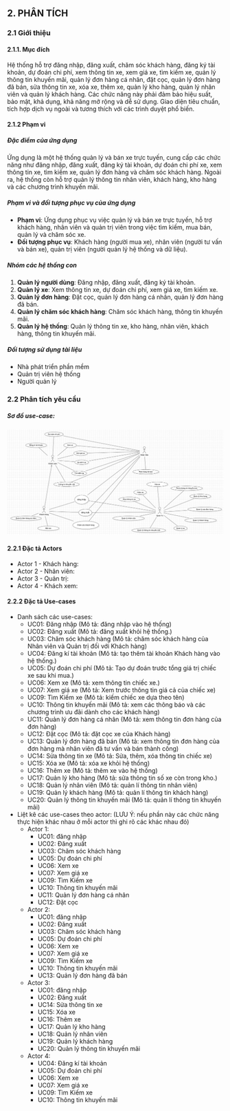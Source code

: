 ## 2. PHÂN TÍCH

### 2.1 Giới thiệu

#### 2.1.1. Mục đích

Hệ thống hỗ trợ đăng nhập, đăng xuất, chăm sóc khách hàng, đăng ký tài khoản, dự đoán chi phí, xem thông tin xe, xem giá xe, tìm kiếm xe, quản lý thông tin khuyến mãi, quản lý đơn hàng cá nhân, đặt cọc, quản lý đơn hàng đã bán, sửa thông tin xe, xóa xe, thêm xe, quản lý kho hàng, quản lý nhân viên và quản lý khách hàng. Các chức năng này phải đảm bảo hiệu suất, bảo mật, khả dụng, khả năng mở rộng và dễ sử dụng. Giao diện tiêu chuẩn, tích hợp dịch vụ ngoài và tương thích với các trình duyệt phổ biến.

#### 2.1.2 Phạm vi

##### Đặc điểm của ứng dụng
Ứng dụng là một hệ thống quản lý và bán xe trực tuyến, cung cấp các chức năng như đăng nhập, đăng xuất, đăng ký tài khoản, dự đoán chi phí xe, xem thông tin xe, tìm kiếm xe, quản lý đơn hàng và chăm sóc khách hàng. Ngoài ra, hệ thống còn hỗ trợ quản lý thông tin nhân viên, khách hàng, kho hàng và các chương trình khuyến mãi.

##### Phạm vi và đối tượng phục vụ của ứng dụng
- **Phạm vi**: Ứng dụng phục vụ việc quản lý và bán xe trực tuyến, hỗ trợ khách hàng, nhân viên và quản trị viên trong việc tìm kiếm, mua bán, quản lý và chăm sóc xe.
- **Đối tượng phục vụ**: Khách hàng (người mua xe), nhân viên (người tư vấn và bán xe), quản trị viên (người quản lý hệ thống và dữ liệu).

##### Nhóm các hệ thống con
1. **Quản lý người dùng**: Đăng nhập, đăng xuất, đăng ký tài khoản.
2. **Quản lý xe**: Xem thông tin xe, dự đoán chi phí, xem giá xe, tìm kiếm xe.
3. **Quản lý đơn hàng**: Đặt cọc, quản lý đơn hàng cá nhân, quản lý đơn hàng đã bán.
4. **Quản lý chăm sóc khách hàng**: Chăm sóc khách hàng, thông tin khuyến mãi.
5. **Quản lý hệ thống**: Quản lý thông tin xe, kho hàng, nhân viên, khách hàng, thông tin khuyến mãi.
##### Đối tượng sử dụng tài liệu
- Nhà phát triển phần mềm
- Quản trị viên hệ thống
- Người quản lý
### 2.2 Phân tích yêu cầu
##### Sơ đồ use-case:
![Sơ đồ use-case](./images/usecase.jpg)

#### 2.2.1 Đặc tả Actors

- Actor 1 - Khách hàng: 
- Actor 2 - Nhân viên:
- Actor 3 - Quản trị:
- Actor 4 - Khách xem:

#### 2.2.2 Đặc tả Use-cases

- Danh sách các use-cases:
    - UC01: Đăng nhập (Mô tả: đăng nhập vào hệ thống)
    - UC02: Đăng xuất (Mô tả: đăng xuất khỏi hệ thống.)
    - UC03: Chăm sóc khách hàng (Mô tả: chăm sóc khách hàng của Nhân viên và Quản trị đối với Khách hàng)
    - UC04: Đăng kí tài khoản (Mô tả: tạo thêm tài khoản Khách hàng vào hệ thống.)
    - UC05: Dự đoán chi phí (Mô tả: Tạo dự đoán trước tổng giá trị chiếc xe sau khi mua.)
    - UC06: Xem xe (Mô tả: xem thông tin chiếc xe.)
    - UC07: Xem giá xe (Mô tả: Xem trước thông tin giá cả của chiếc xe)
    - UC09: Tìm Kiếm xe (Mô tả: kiếm chiếc xe dựa theo tên)
    - UC10: Thông tin khuyến mãi (Mô tả: xem các thông báo và các chương trình ưu đãi dành cho các khách hàng)
    - UC11: Quản lý đơn hàng cá nhân (Mô tả: xem thông tin đơn hàng của đơn hàng)
    - UC12: Đặt cọc (Mô tả: đặt cọc xe của Khách hàng)
    - UC13: Quản lý đơn hàng đã bán (Mô tả: xem thông tin đơn hàng của đơn hàng mà nhân viên đã tư vấn và bán thành công)
    - UC14: Sửa thông tin xe (Mô tả: Sửa, thêm, xóa thông tin chiếc xe)
    - UC15: Xóa xe (Mô tả: xóa xe khỏi hệ thống)
    - UC16: Thêm xe (Mô tả: thêm xe vào hệ thống)
    - UC17: Quản lý kho hàng (Mô tả: sửa thông tin số xe còn trong kho.)
    - UC18: Quản lý nhân viên (Mô tả: quản lí thông tin nhân viên)
    - UC19: Quản lý khách hàng (Mô tả: quản lí thông tin khách hàng)
    - UC20: Quản lý thông tin khuyến mãi (Mô tả: quản lí thông tin khuyến mãi)
- Liệt kê các use-cases theo actor: (LƯU Ý: nếu phần này các chức năng thực hiện khác nhau ở mỗi actor thì ghi rõ các khác nhau đó)
    - Actor 1:
        - UC01: đăng nhập
        - UC02: Đăng xuất
        - UC03: Chăm sóc khách hàng
        - UC05: Dự đoán chi phí 
        - UC06: Xem xe 
        - UC07: Xem giá xe 
        - UC09: Tìm Kiếm xe 
        - UC10: Thông tin khuyến mãi 
        - UC11: Quản lý đơn hàng cá nhân 
        - UC12: Đặt cọc
    - Actor 2:
        - UC01: đăng nhập
        - UC02: Đăng xuất
        - UC03: Chăm sóc khách hàng
        - UC05: Dự đoán chi phí 
        - UC06: Xem xe 
        - UC07: Xem giá xe 
        - UC09: Tìm Kiếm xe 
        - UC10: Thông tin khuyến mãi
        - UC13: Quản lý đơn hàng đã bán
    - Actor 3:
        - UC01: đăng nhập
        - UC02: Đăng xuất
        - UC14: Sửa thông tin xe 
        - UC15: Xóa xe 
        - UC16: Thêm xe 
        - UC17: Quản lý kho hàng 
        - UC18: Quản lý nhân viên 
        - UC19: Quản lý khách hàng 
        - UC20: Quản lý thông tin khuyến mãi
    - Actor 4:
        - UC04: Đăng kí tài khoản 
        - UC05: Dự đoán chi phí 
        - UC06: Xem xe 
        - UC07: Xem giá xe 
        - UC09: Tìm Kiếm xe 
        - UC10: Thông tin khuyến mãi 
